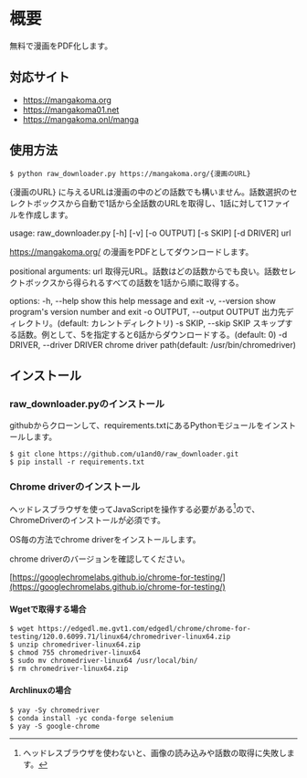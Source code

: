 # 概要
無料で漫画をPDF化します。

## 対応サイト
- https://mangakoma.org
- https://mangakoma01.net
- https://mangakoma.onl/manga

## 使用方法

```shell-session
$ python raw_downloader.py https://mangakoma.org/{漫画のURL}
```

{漫画のURL} に与えるURLは漫画の中のどの話数でも構いません。話数選択のセレクトボックスから自動で1話から全話数のURLを取得し、1話に対して1ファイルを作成します。

usage: raw_downloader.py [-h] [-v] [-o OUTPUT] [-s SKIP] [-d DRIVER] url

https://mangakoma.org/ の漫画をPDFとしてダウンロードします。

positional arguments:
  url                   取得元URL。話数はどの話数からでも良い。話数セレクトボックスから得られるすべての話数を1話から順に取得する。

options:
  -h, --help            show this help message and exit
  -v, --version         show program's version number and exit
  -o OUTPUT, --output OUTPUT
                        出力先ディレクトリ。(default: カレントディレクトリ)
  -s SKIP, --skip SKIP  スキップする話数。例として、5を指定すると6話からダウンロードする。(default: 0)
  -d DRIVER, --driver DRIVER
                        chrome driver path(default: /usr/bin/chromedriver)

## インストール

### raw_downloader.pyのインストール

githubからクローンして、requirements.txtにあるPythonモジュールをインストールします。

```
$ git clone https://github.com/u1and0/raw_downloader.git
$ pip install -r requirements.txt
```

### Chrome driverのインストール
ヘッドレスブラウザを使ってJavaScriptを操作する必要がある[^1]ので、ChromeDriverのインストールが必須です。

[^1]: ヘッドレスブラウザを使わないと、画像の読み込みや話数の取得に失敗します。

OS毎の方法でchrome driverをインストールします。

chrome driverのバージョンを確認してください。

[https://googlechromelabs.github.io/chrome-for-testing/](https://googlechromelabs.github.io/chrome-for-testing/)

#### Wgetで取得する場合

```
$ wget https://edgedl.me.gvt1.com/edgedl/chrome/chrome-for-testing/120.0.6099.71/linux64/chromedriver-linux64.zip
$ unzip chromedriver-linux64.zip
$ chmod 755 chromedriver-linux64
$ sudo mv chromedriver-linux64 /usr/local/bin/
$ rm chromedriver-linux64.zip
```

#### Archlinuxの場合

```shell-session
$ yay -Sy chromedriver
$ conda install -yc conda-forge selenium
$ yay -S google-chrome
```
